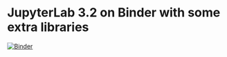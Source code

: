 # JupyterLab 3.2 on Binder with some extra libraries

[![Binder](https://mybinder.org/badge_logo.svg)](https://mybinder.org/v2/gist/krassowski/d04237b264202e19888fc7b4ceff4864/HEAD?urlpath=lab)